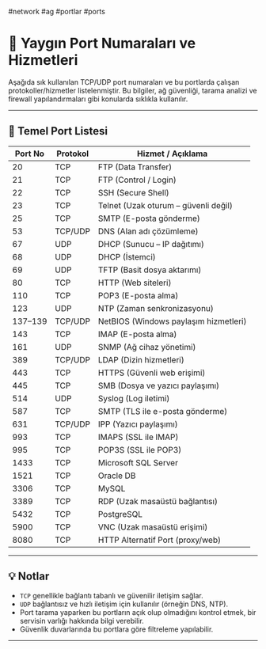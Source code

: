 #network #ag #portlar #ports
# 🔢 Yaygın Port Numaraları ve Hizmetleri

Aşağıda sık kullanılan TCP/UDP port numaraları ve bu portlarda çalışan protokoller/hizmetler listelenmiştir. Bu bilgiler, ağ güvenliği, tarama analizi ve firewall yapılandırmaları gibi konularda sıklıkla kullanılır.

---

## 📌 Temel Port Listesi

| Port No | Protokol | Hizmet / Açıklama |
|---------|----------|--------------------|
| 20      | TCP      | FTP (Data Transfer) |
| 21      | TCP      | FTP (Control / Login) |
| 22      | TCP      | SSH (Secure Shell) |
| 23      | TCP      | Telnet (Uzak oturum – güvenli değil) |
| 25      | TCP      | SMTP (E-posta gönderme) |
| 53      | TCP/UDP  | DNS (Alan adı çözümleme) |
| 67      | UDP      | DHCP (Sunucu – IP dağıtımı) |
| 68      | UDP      | DHCP (İstemci) |
| 69      | UDP      | TFTP (Basit dosya aktarımı) |
| 80      | TCP      | HTTP (Web siteleri) |
| 110     | TCP      | POP3 (E-posta alma) |
| 123     | UDP      | NTP (Zaman senkronizasyonu) |
| 137–139 | TCP/UDP  | NetBIOS (Windows paylaşım hizmetleri) |
| 143     | TCP      | IMAP (E-posta alma) |
| 161     | UDP      | SNMP (Ağ cihaz yönetimi) |
| 389     | TCP/UDP  | LDAP (Dizin hizmetleri) |
| 443     | TCP      | HTTPS (Güvenli web erişimi) |
| 445     | TCP      | SMB (Dosya ve yazıcı paylaşımı) |
| 514     | UDP      | Syslog (Log iletimi) |
| 587     | TCP      | SMTP (TLS ile e-posta gönderme) |
| 631     | TCP/UDP  | IPP (Yazıcı paylaşımı) |
| 993     | TCP      | IMAPS (SSL ile IMAP) |
| 995     | TCP      | POP3S (SSL ile POP3) |
| 1433    | TCP      | Microsoft SQL Server |
| 1521    | TCP      | Oracle DB |
| 3306    | TCP      | MySQL |
| 3389    | TCP      | RDP (Uzak masaüstü bağlantısı) |
| 5432    | TCP      | PostgreSQL |
| 5900    | TCP      | VNC (Uzak masaüstü erişimi) |
| 8080    | TCP      | HTTP Alternatif Port (proxy/web) |

---

## 💡 Notlar

- `TCP` genellikle bağlantı tabanlı ve güvenilir iletişim sağlar.
- `UDP` bağlantısız ve hızlı iletişim için kullanılır (örneğin DNS, NTP).
- Port tarama yaparken bu portların açık olup olmadığını kontrol etmek, bir servisin varlığı hakkında bilgi verebilir.
- Güvenlik duvarlarında bu portlara göre filtreleme yapılabilir.

---
